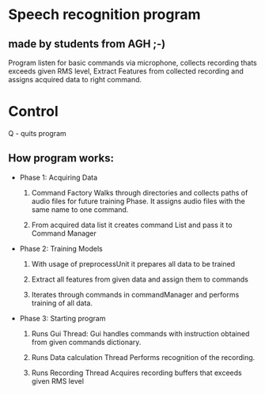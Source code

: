# Speech recognition program 
## made by students from AGH ;-)

Program listen for basic commands via microphone, collects recording thats exceeds given RMS level,
Extract Features from collected recording and assigns acquired data to right command.

# Control

Q - quits program

## How program works:
- Phase 1: Acquiring Data

  1. Command Factory Walks through directories and collects paths of audio files for future training Phase.
  It assigns audio files with the same name to one command.

  2. From acquired data list it creates command List and pass it to Command Manager

- Phase 2: Training Models
  
  1. With usage of preprocessUnit it prepares all data to be trained

  2. Extract all features from given  data and assign them to commands

  3. Iterates through commands in commandManager and performs training of all data.

- Phase 3: Starting program 

  1. Runs Gui Thread:
    Gui handles commands with instruction obtained from given commands dictionary.
    
  2. Runs Data calculation Thread
    Performs recognition of the recording.

  3. Runs Recording Thread
    Acquires recording buffers that exceeds given RMS level


